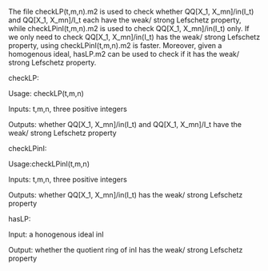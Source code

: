 The file checkLP(t,m,n).m2 is used to check whether QQ[X_1, X_mn]/in(I_t) and QQ[X_1, X_mn]/I_t each have the weak/ strong Lefschetz property, while checkLPinI(t,m,n).m2 is used to check QQ[X_1, X_mn]/in(I_t) only. If we only need to check QQ[X_1, X_mn]/in(I_t) has the weak/ strong Lefschetz property, using checkLPinI(t,m,n).m2 is faster. Moreover, given a homogenous ideal, hasLP.m2 can be used to check if it has the weak/ strong Lefschetz property.

checkLP:

Usage: checkLP(t,m,n)

Inputs: t,m,n, three positive integers

Outputs: whether QQ[X_1, X_mn]/in(I_t) and QQ[X_1, X_mn]/I_t have the weak/ strong Lefschetz property

checkLPinI:

Usage:checkLPinI(t,m,n)

Inputs: t,m,n, three positive integers

Outputs: whether QQ[X_1, X_mn]/in(I_t) has the weak/ strong Lefschetz property

hasLP:

Input: a honogenous ideal inI

Output: whether the quotient ring of inI has the weak/ strong Lefschetz property
